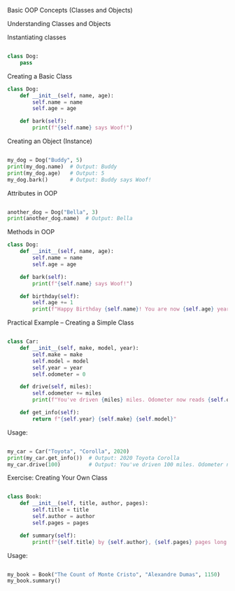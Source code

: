 Basic OOP Concepts (Classes and Objects)


Understanding Classes and Objects

Instantiating classes

```python

class Dog:
    pass

```


Creating a Basic Class

```python
class Dog:
    def __init__(self, name, age):
        self.name = name
        self.age = age

    def bark(self):
        print(f"{self.name} says Woof!")

```

Creating an Object (Instance)

```python

my_dog = Dog("Buddy", 5)
print(my_dog.name)  # Output: Buddy
print(my_dog.age)   # Output: 5
my_dog.bark()       # Output: Buddy says Woof!

```
Attributes in OOP

```python

another_dog = Dog("Bella", 3)
print(another_dog.name)  # Output: Bella

```

Methods in OOP


```python
class Dog:
    def __init__(self, name, age):
        self.name = name
        self.age = age

    def bark(self):
        print(f"{self.name} says Woof!")

    def birthday(self):
        self.age += 1
        print(f"Happy Birthday {self.name}! You are now {self.age} years old.")

```

Practical Example – Creating a Simple Class

```python

class Car:
    def __init__(self, make, model, year):
        self.make = make
        self.model = model
        self.year = year
        self.odometer = 0

    def drive(self, miles):
        self.odometer += miles
        print(f"You've driven {miles} miles. Odometer now reads {self.odometer} miles.")

    def get_info(self):
        return f"{self.year} {self.make} {self.model}"


```
Usage:

```python

my_car = Car("Toyota", "Corolla", 2020)
print(my_car.get_info())  # Output: 2020 Toyota Corolla
my_car.drive(100)         # Output: You've driven 100 miles. Odometer now reads 100 miles.


```

Exercise: Creating Your Own Class

```python

class Book:
    def __init__(self, title, author, pages):
        self.title = title
        self.author = author
        self.pages = pages

    def summary(self):
        print(f"{self.title} by {self.author}, {self.pages} pages long.")


```
Usage: 

```python

my_book = Book("The Count of Monte Cristo", "Alexandre Dumas", 1150)
my_book.summary()

```
